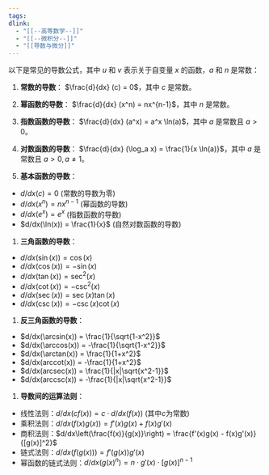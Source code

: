 ```yaml
---
tags: 
dlink:
  - "[[--高等数学--]]"
  - "[[--微积分--]]"
  - "[[导数与微分]]"
---
```

以下是常见的导数公式，其中 $u$ 和 $v$ 表示关于自变量 $x$ 的函数，$a$ 和 $n$ 是常数：

1. **常数的导数**： $\frac{d}{dx} (c) = 0$，其中 $c$ 是常数。
2. **幂函数的导数**： $\frac{d}{dx} (x^n) = nx^{n-1}$，其中 $n$ 是常数。
3. **指数函数的导数**： $\frac{d}{dx} (a^x) = a^x \ln(a)$，其中 $a$ 是常数且 $a > 0$。
4. **对数函数的导数**： $\frac{d}{dx} (\log_a x) = \frac{1}{x \ln(a)}$，其中 $a$ 是常数且 $a > 0, a \neq 1$。

5. **基本函数的导数**：
- $d/dx(c) = 0$ (常数的导数为零)
- $d/dx(x^n) = nx^{n-1}$ (幂函数的导数)
- $d/dx(e^x) = e^x$ (指数函数的导数)
- $d/dx(\ln(x)) = \frac{1}{x}$ (自然对数函数的导数)

1. **三角函数的导数**：
- $d/dx(\sin(x)) = \cos(x)$
- $d/dx(\cos(x)) = -\sin(x)$
- $d/dx(\tan(x)) = \sec^2(x)$
- $d/dx(\cot(x)) = -\csc^2(x)$
- $d/dx(\sec(x)) = \sec(x) \tan(x)$
- $d/dx(\csc(x)) = -\csc(x) \cot(x)$

1. **反三角函数的导数**：
- $d/dx(\arcsin(x)) = \frac{1}{\sqrt{1-x^2}}$
- $d/dx(\arccos(x)) = -\frac{1}{\sqrt{1-x^2}}$
- $d/dx(\arctan(x)) = \frac{1}{1+x^2}$
- $d/dx(arccot(x)) = -\frac{1}{1+x^2}$
- $d/dx(arcsec(x)) = \frac{1}{|x|\sqrt{x^2-1}}$
- $d/dx(arccsc(x)) = -\frac{1}{|x|\sqrt{x^2-1}}$

1. **导数间的运算法则**：
- 线性法则：$d/dx(c f(x)) = c \cdot d/dx(f(x))$ (其中$c$为常数)
- 乘积法则：$d/dx(f(x)g(x)) = f'(x)g(x) + f(x)g'(x)$
- 商积法则：$d/dx\left(\frac{f(x)}{g(x)}\right) = \frac{f'(x)g(x) - f(x)g'(x)}{[g(x)]^2}$
- 链式法则：$d/dx(f(g(x))) = f'(g(x))g'(x)$
- 幂函数的链式法则：$d/dx(g(x)^n) = n \cdot g'(x) \cdot [g(x)]^{n-1}$
